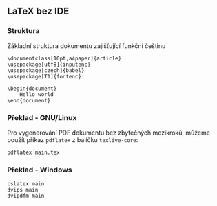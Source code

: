 ## LaTeX bez IDE

### Struktura
Základní struktura dokumentu zajišťující funkční češtinu

	\documentclass[10pt,a4paper]{article}
	\usepackage[utf8]{inputenc}
	\usepackage[czech]{babel}
	\usepackage[T1]{fontenc}

	\begin{document}
		Hello world
	\end{document}

### Překlad - GNU/Linux
Pro vygenerování PDF dokumentu bez zbytečných mezikroků, můžeme použít příkaz `pdflatex` z balíčku `texlive-core`:

	pdflatex main.tex

### Překlad - Windows

	cslatex main
	dvips main
	dvipdfm main
